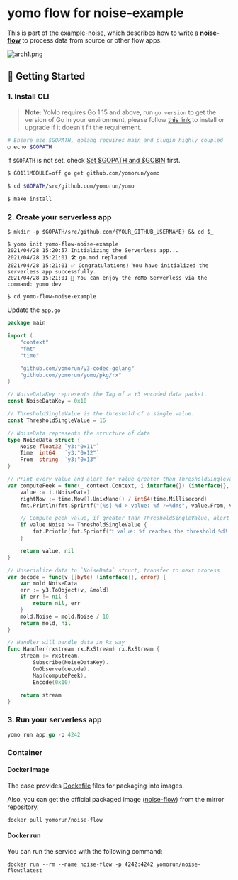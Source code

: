 # yomo flow for noise-example

This is part of the [example-noise](https://github.com/yomorun/example-noise), which describes how to write a [**noise-flow**](https://github.com/yomorun/yomo-flow-noise-example) to process data from source or other flow apps.

![arch1.png](https://github.com/yomorun/example-noise/raw/main/docs/arch1.png?raw=true)

## 🚀 Getting Started

### 1. Install CLI

> **Note:** YoMo requires Go 1.15 and above, run `go version` to get the version of Go in your environment, please follow [this link](https://golang.org/doc/install) to install or upgrade if it doesn't fit the requirement.

```bash
# Ensure use $GOPATH, golang requires main and plugin highly coupled
○ echo $GOPATH
```

if `$GOPATH` is not set, check [Set $GOPATH and $GOBIN](https://github.com/yomorun/yomo#optional-set-gopath-and-gobin) first.

```bash
$ GO111MODULE=off go get github.com/yomorun/yomo

$ cd $GOPATH/src/github.com/yomorun/yomo

$ make install
```

### 2. Create your serverless app

```
$ mkdir -p $GOPATH/src/github.com/{YOUR_GITHUB_USERNAME} && cd $_

$ yomo init yomo-flow-noise-example
2021/04/28 15:20:57 Initializing the Serverless app...
2021/04/28 15:21:01 🛠 go.mod replaced
2021/04/28 15:21:01 ✅ Congratulations! You have initialized the serverless app successfully.
2021/04/28 15:21:01 🎉 You can enjoy the YoMo Serverless via the command: yomo dev

$ cd yomo-flow-noise-example
```

Update the `app.go`

```go
package main

import (
	"context"
	"fmt"
	"time"

	"github.com/yomorun/y3-codec-golang"
	"github.com/yomorun/yomo/pkg/rx"
)

// NoiseDataKey represents the Tag of a Y3 encoded data packet.
const NoiseDataKey = 0x10

// ThresholdSingleValue is the threshold of a single value.
const ThresholdSingleValue = 16

// NoiseData represents the structure of data
type NoiseData struct {
	Noise float32 `y3:"0x11"`
	Time  int64   `y3:"0x12"`
	From  string  `y3:"0x13"`
}

// Print every value and alert for value greater than ThresholdSingleValue
var computePeek = func(_ context.Context, i interface{}) (interface{}, error) {
	value := i.(NoiseData)
	rightNow := time.Now().UnixNano() / int64(time.Millisecond)
	fmt.Println(fmt.Sprintf("[%s] %d > value: %f ⚡️=%dms", value.From, value.Time, value.Noise, rightNow-value.Time))

	// Compute peek value, if greater than ThresholdSingleValue, alert
	if value.Noise >= ThresholdSingleValue {
		fmt.Println(fmt.Sprintf("❗ value: %f reaches the threshold %d! 𝚫=%f", value.Noise, ThresholdSingleValue, value.Noise-ThresholdSingleValue))
	}

	return value, nil
}

// Unserialize data to `NoiseData` struct, transfer to next process
var decode = func(v []byte) (interface{}, error) {
	var mold NoiseData
	err := y3.ToObject(v, &mold)
	if err != nil {
		return nil, err
	}
	mold.Noise = mold.Noise / 10
	return mold, nil
}

// Handler will handle data in Rx way
func Handler(rxstream rx.RxStream) rx.RxStream {
	stream := rxstream.
		Subscribe(NoiseDataKey).
		OnObserve(decode).
		Map(computePeek).
		Encode(0x10)

	return stream
}
```

### 3. Run your serverless app

```go
yomo run app.go -p 4242
```

### Container

#### Docker Image

The case provides [Dockefile](https://github.com/yomorun/yomo-flow-noise-example/blob/main/Dockerfile) files for packaging into images.

Also, you can get the official packaged image ([noise-flow](https://github.com/yomorun/yomo-flow-noise-example)) from the mirror repository.

```
docker pull yomorun/noise-flow
```

#### Docker run

You can run the service with the following command:

```
docker run --rm --name noise-flow -p 4242:4242 yomorun/noise-flow:latest
```

